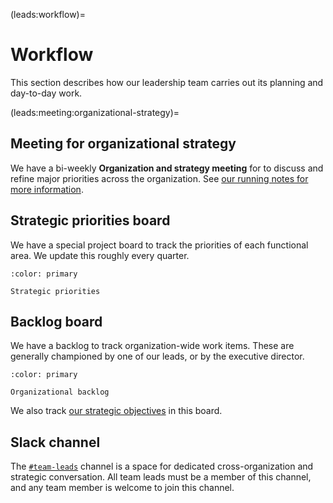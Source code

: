 (leads:workflow)=
# Workflow

This section describes how our leadership team carries out its planning and day-to-day work.

(leads:meeting:organizational-strategy)=
## Meeting for organizational strategy

We have a bi-weekly **Organization and strategy meeting** for to discuss and refine major priorities across the organization.
See [our running notes for more information](https://drive.google.com/open?id=1HoNX8T8IQ1uhS2ryi1r9iS-nSbPT1b1Y7HsjosbHme8&authuser=1&usp=meetingnotes&showmeetingnotespromo=true).

## Strategic priorities board

We have a special project board to track the priorities of each functional area.
We update this roughly every quarter.

```{button-link} https://github.com/orgs/2i2c-org/projects/34/views/7
:color: primary

Strategic priorities
```

## Backlog board

We have a backlog to track organization-wide work items.
These are generally championed by one of our leads, or by the executive director.

```{button-link} https://github.com/orgs/2i2c-org/projects/34/views/13
:color: primary

Organizational backlog
```

We also track [our strategic objectives](strategy:objectives) in this board.

## Slack channel

The [`#team-leads`](https://2i2c.slack.com/archives/C047H7W78M6) channel is a space for dedicated cross-organization and strategic conversation.
All team leads must be a member of this channel, and any team member is welcome to join this channel.
